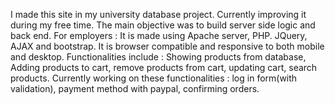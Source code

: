 I made this site in my university database project. Currently improving it during my free time. The main objective was to build server side logic and back end.
For employers :
It is made using Apache server, PHP. JQuery, AJAX and bootstrap. It is browser compatible and responsive to both mobile and desktop.
Functionalities include : Showing products from database, Adding products to cart, remove products from cart, updating cart, search products.
Currently working on these functionalities : log in form(with validation), payment method with paypal, confirming orders.
